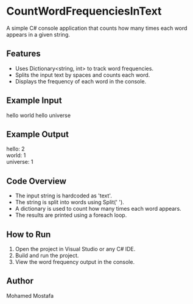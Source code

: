 # CountWordFrequenciesInText

A simple C# console application that counts how many times each word appears in a given string.

## Features
- Uses Dictionary<string, int> to track word frequencies.
- Splits the input text by spaces and counts each word.
- Displays the frequency of each word in the console.

## Example Input
hello world hello universe

## Example Output
hello: 2  
world: 1  
universe: 1

## Code Overview
- The input string is hardcoded as 'text'.
- The string is split into words using Split(' ').
- A dictionary is used to count how many times each word appears.
- The results are printed using a foreach loop.

## How to Run
1. Open the project in Visual Studio or any C# IDE.
2. Build and run the project.
3. View the word frequency output in the console.

## Author
Mohamed Mostafa
